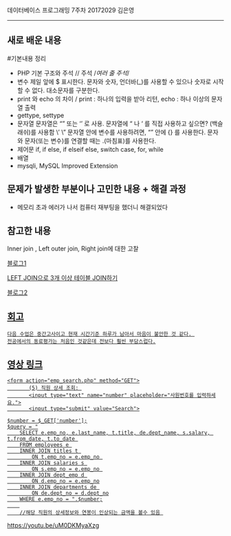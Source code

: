 데이터베이스 프로그래밍 7주차 20172029 김은영 
* * *

## 새로 배운 내용
#기본내용 정리

* PHP 기본 구조와 주석 <?php?> <?= ?> // 주석 /*여러 줄 주석*/
* 변수 제일 앞에 $ 표시한다. 문자와 숫자, 언더바(_)를 사용할 수 있으나 숫자로 시작할 수 없다. 대소문자를 구분한다.
* print 와 echo 의 차이 / print : 하나의 입력을 받아 리턴, echo : 하나 이상의 문자열 출력
* gettype, settype
* 문자열 문자열은 “” 또는 ‘’ 로 사용. 문자열에 “ 나 ‘ 를 직접 사용하고 싶으면? \(백슬래쉬)를 사용함 \’ \” 문자열 안에 변수를 사용하려면, “” 안에 {} 를 사용한다. 문자와 문자(또는 변수)를 연결할 때는 .(마침표)를 사용한다.
* 제어문 if, if else, if elseif else, switch case, for, while
* 배열
* mysqli, MySQL Improved Extension

## 문제가 발생한 부분이나 고민한 내용 + 해결 과정

* 메모리 초과 에러가 나서 컴퓨터 재부팅을 했더니 해결되었다
 
## 참고한 내용
 Inner join , Left outer join, Right join에 대한 고찰
 <p><a href = https://blog.naver.com/sguy00/221621420883> 블로그1 </p>
 
 <p>LEFT JOIN으로 3개 이상 테이블 JOIN하기
 <p> <a href = https://learnsql.com/blog/how-to-left-join-multiple-tables> 블로그2 </p>

 
## 회고
 ```
다음 수업은 중간고사이고 현재 시간기준 하루가 남아서 마음이 불안한 것 같다. 
전공에서의 동료평가는 처음인 것같은데 전보다 훨씬 부담스럽다.
```

## 영상 링크
 ```
<form action="emp_search.php" method="GET">
        (5) 직원 상세 조회: 
        <input type="text" name="number" placeholder="사원번호를 입력하세요.">
        <input type="submit" value="Search">
```
```
$number = $_GET['number'];
$query = "
    SELECT e.emp_no, e.last_name, t.title, de.dept_name, s.salary, t.from_date, t.to_date 
    FROM employees e 
    INNER JOIN titles t 
        ON t.emp_no = e.emp_no 
    INNER JOIN salaries s 
        ON s.emp_no = e.emp_no 
    INNER JOIN dept_emp d 
        ON d.emp_no = e.emp_no
    INNER JOIN departments de 
        ON de.dept_no = d.dept_no
    WHERE e.emp_no = ".$number;
    
    //해당 직원의 상세정보와 연봉이 인상되는 금액을 볼수 있음 
```
<a href = https://https://youtu.be/uM0DKMyaXzg> https://youtu.be/uM0DKMyaXzg </a>
